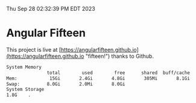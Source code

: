 Thu Sep 28 02:32:39 PM EDT 2023

# Angular Fifteen


This project is live at [https://angularfifteen.github.io](https://angularfifteen.github.io "fifteen!") thanks to Github.

```bash
System Memory
               total        used        free      shared  buff/cache   available
Mem:            15Gi       2.4Gi       4.8Gi       305Mi       8.1Gi        12Gi
Swap:          8.0Gi       2.0Mi       8.0Gi
System Storage
1.8G	.
```
